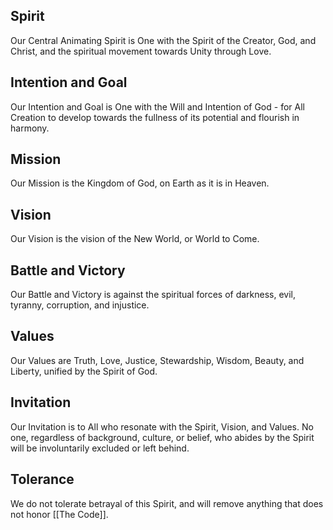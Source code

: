## Spirit 

Our Central Animating Spirit is One with the Spirit of the Creator, God, and Christ, and the spiritual movement towards Unity through Love. 

## Intention and Goal 

Our Intention and Goal is One with the Will and Intention of God - for All Creation to develop towards the fullness of its potential and flourish in harmony. 

## Mission

Our Mission is the Kingdom of God, on Earth as it is in Heaven.    

## Vision  

Our Vision is the vision of the New World, or World to Come. 

## Battle and Victory   

Our Battle and Victory is against the spiritual forces of darkness, evil, tyranny, corruption, and injustice.  

## Values  

Our Values are Truth, Love, Justice, Stewardship, Wisdom, Beauty, and Liberty, unified by the Spirit of God.  

## Invitation

Our Invitation is to All who resonate with the Spirit, Vision, and Values. No one, regardless of background, culture, or belief, who abides by the Spirit will be involuntarily excluded or left behind. 

## Tolerance  

We do not tolerate betrayal of this Spirit, and will remove anything that does not honor [[The Code]]. 